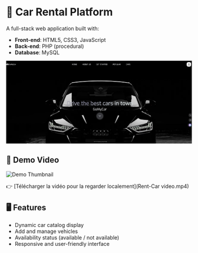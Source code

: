 # 🚗 Car Rental Platform

A full-stack web application built with:
- **Front-end**: HTML5, CSS3, JavaScript
- **Back-end**: PHP (procedural)
- **Database**: MySQL

![Homepage](first-page.png)

## 🎥 Demo Video

![Demo Thumbnail](demo-thumbnail.png)

👉 [Télécharger la vidéo pour la regarder localement](Rent-Car video.mp4)

## 🖥️ Features
- Dynamic car catalog display
- Add and manage vehicles
- Availability status (available / not available)
- Responsive and user-friendly interface


